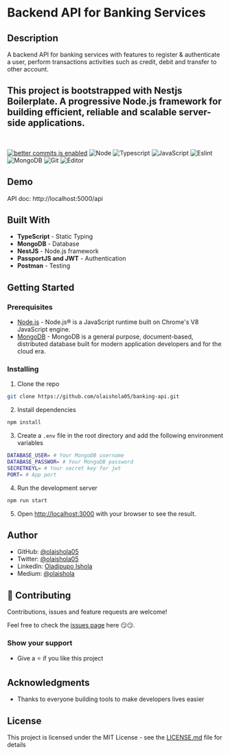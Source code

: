 # Backend API for Banking Services

## Description

A backend API for banking services with features to register & authenticate a user, perform transactions activities such as credit, debit and transfer to other account. 

## This project is bootstrapped with Nestjs Boilerplate. A progressive Node.js framework for building efficient, reliable and scalable server-side applications.

</br>

[![better commits is enabled](https://img.shields.io/badge/better--commits-enabled?style=for-the-badge&logo=git&color=a6e3a1&logoColor=D9E0EE&labelColor=302D41)](https://github.com/Everduin94/better-commits)
![Node](https://img.shields.io/badge/Node.js-43853D?style=for-the-badge&logo=node.js&logoColor=white)
![Typescript](https://img.shields.io/badge/TypeScript-007ACC?style=for-the-badge&logo=typescript&logoColor=white)
![JavaScript](https://img.shields.io/badge/JavaScript-323330?style=for-the-badge&logo=javascript&logoColor=F7DF1E)
![Eslint](https://img.shields.io/badge/-eslint-brightgreen?style=for-the-badge&logo=eslint&logoColor=white)
![MongoDB](https://img.shields.io/badge/MongoDB-4EA94B?style=for-the-badge&logo=mongodb&logoColor=white)
![Git](https://img.shields.io/badge/-Git-black?style=for-the-badge&logo=git&logoColor=white)
![Editor](https://img.shields.io/badge/-VSCode-blue?style=for-the-badge&logo=visual-studio-code&logoColor=white)

## Demo

API doc: http://localhost:5000/api
</br>

## Built With

- **TypeScript** - Static Typing
- **MongoDB** - Database
- **NestJS** - Node.js framework
- **PassportJS and JWT** - Authentication
- **Postman** - Testing

## Getting Started

### Prerequisites

- [Node.js](https://nodejs.org/en/) - Node.js® is a JavaScript runtime built on Chrome's V8 JavaScript engine.
- [MongoDB](https://www.mongodb.com/) - MongoDB is a general purpose, document-based, distributed database built for modern application developers and for the cloud era.

### Installing

1. Clone the repo

```bash
git clone https://github.com/olaishola05/banking-api.git
```

2. Install dependencies

```bash
npm install
```

3. Create a `.env` file in the root directory and add the following environment variables

```bash
DATABASE_USER= # Your MongoDB username
DATABASE_PASSWOR= # Your MongoDB password
SECRETKEYL= # Your secret key for jwt
PORT= # App port
```

4. Run the development server

```bash
npm run start
```

5. Open [http://localhost:3000](http://localhost:3000) with your browser to see the result.


## Author

- GitHub: [@olaishola05](https://github.com/@olaishola05)
- Twitter: [@olaishola05](https://twitter.com/@olaishola05)
- LinkedIn: [Oladipupo Ishola](https://www.linkedin.com/in/ola-ishola/)
- Medium: [@olaishola](https://medium.com/@olaishola)

## 🤝 Contributing

Contributions, issues and feature requests are welcome!

Feel free to check the [issues page](https://github.com/olaishola05/banking-api/issues) here 😏😏.

### Show your support

- Give a ⭐ if you like this project

## Acknowledgments

- Thanks to everyone building tools to make developers lives easier

## License

This project is licensed under the MIT License - see the [LICENSE.md](MIT.md) file for details
